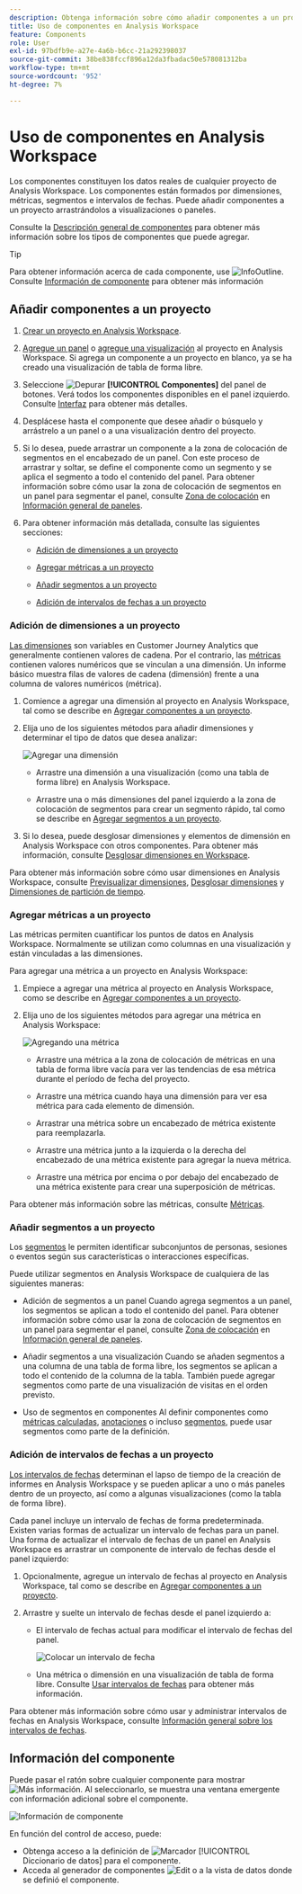 ```yaml
---
description: Obtenga información sobre cómo añadir componentes a un proyecto en Analysis Workspace
title: Uso de componentes en Analysis Workspace
feature: Components
role: User
exl-id: 97bdfb9e-a27e-4a6b-b6cc-21a292398037
source-git-commit: 38be838fccf896a12da3fbadac50e578081312ba
workflow-type: tm+mt
source-wordcount: '952'
ht-degree: 7%

---
```


# Uso de componentes en Analysis Workspace

Los componentes constituyen los datos reales de cualquier proyecto de Analysis Workspace. Los componentes están formados por dimensiones, métricas, segmentos e intervalos de fechas. Puede añadir componentes a un proyecto arrastrándolos a visualizaciones o paneles.

Consulte la [Descripción general de componentes](/help/components/overview.md) para obtener más información sobre los tipos de componentes que puede agregar.

>[!TIP]
>
>Para obtener información acerca de cada componente, use ![InfoOutline](/help/assets/icons/InfoOutline.svg). Consulte [Información de componente](#component-info) para obtener más información

## Añadir componentes a un proyecto

1. [Crear un proyecto en Analysis Workspace](/help/analysis-workspace/build-workspace-project/create-projects.md).

1. [Agregue un panel](/help/analysis-workspace/c-panels/panels.md#create-a-panel) o [agregue una visualización](/help/analysis-workspace/visualizations/freeform-analysis-visualizations.md#add-visualizations-to-a-panel) al proyecto en Analysis Workspace. Si agrega un componente a un proyecto en blanco, ya se ha creado una visualización de tabla de forma libre.

1. Seleccione ![Depurar](/help/assets/icons/Curate.svg) **[!UICONTROL Componentes]** del panel de botones. Verá todos los componentes disponibles en el panel izquierdo. Consulte [Interfaz](/help/analysis-workspace/home.md#interface) para obtener más detalles.

1. Desplácese hasta el componente que desee añadir o búsquelo y arrástrelo a un panel o a una visualización dentro del proyecto.

1. Si lo desea, puede arrastrar un componente a la zona de colocación de segmentos en el encabezado de un panel. Con este proceso de arrastrar y soltar, se define el componente como un segmento y se aplica el segmento a todo el contenido del panel.
Para obtener información sobre cómo usar la zona de colocación de segmentos en un panel para segmentar el panel, consulte [Zona de colocación](/help/analysis-workspace/c-panels/panels.md#drop-zone) en [Información general de paneles](/help/analysis-workspace/c-panels/panels.md).

1. Para obtener información más detallada, consulte las siguientes secciones:

   * [Adición de dimensiones a un proyecto](#add-dimensions-to-a-project)

   * [Agregar métricas a un proyecto](#add-metrics-to-a-project)

   * [Añadir segmentos a un proyecto](#add-segments-to-a-project)

   * [Adición de intervalos de fechas a un proyecto](#add-date-ranges-to-a-project)

### Adición de dimensiones a un proyecto

[Las dimensiones](/help/components/dimensions/overview.md) son variables en Customer Journey Analytics que generalmente contienen valores de cadena. Por el contrario, las [métricas](/help/components/calc-metrics/calc-metr-overview.md) contienen valores numéricos que se vinculan a una dimensión. Un informe básico muestra filas de valores de cadena (dimensión) frente a una columna de valores numéricos (métrica).

1. Comience a agregar una dimensión al proyecto en Analysis Workspace, tal como se describe en [Agregar componentes a un proyecto](#add-components-to-a-project).

1. Elija uno de los siguientes métodos para añadir dimensiones y determinar el tipo de datos que desea analizar:

   ![Agregar una dimensión](/help/components/assets/add-dimension.gif)

   * Arrastre una dimensión a una visualización (como una tabla de forma libre) en Analysis Workspace.

   * Arrastre una o más dimensiones del panel izquierdo a la zona de colocación de segmentos para crear un segmento rápido, tal como se describe en [Agregar segmentos a un proyecto](#add-filters-to-a-project).

1. Si lo desea, puede desglosar dimensiones y elementos de dimensión en Analysis Workspace con otros componentes. Para obtener más información, consulte [Desglosar dimensiones en Workspace](/help/components/dimensions/t-breakdown-fa.md).

Para obtener más información sobre cómo usar dimensiones en Analysis Workspace, consulte [Previsualizar dimensiones](/help/components/dimensions/view-dimensions.md), [Desglosar dimensiones](/help/components/dimensions/t-breakdown-fa.md) y [Dimensiones de partición de tiempo](/help/components/dimensions/time-parting-dimensions.md).

### Agregar métricas a un proyecto

Las métricas permiten cuantificar los puntos de datos en Analysis Workspace. Normalmente se utilizan como columnas en una visualización y están vinculadas a las dimensiones.

Para agregar una métrica a un proyecto en Analysis Workspace:

1. Empiece a agregar una métrica al proyecto en Analysis Workspace, como se describe en [Agregar componentes a un proyecto](#add-components-to-a-project).



1. Elija uno de los siguientes métodos para agregar una métrica en Analysis Workspace:

   ![Agregando una métrica](/help/components/assets/add-metric.gif)

   * Arrastre una métrica a la zona de colocación de métricas en una tabla de forma libre vacía para ver las tendencias de esa métrica durante el período de fecha del proyecto.

   * Arrastre una métrica cuando haya una dimensión para ver esa métrica para cada elemento de dimensión.

   * Arrastrar una métrica sobre un encabezado de métrica existente para reemplazarla.

   * Arrastre una métrica junto a la izquierda o la derecha del encabezado de una métrica existente para agregar la nueva métrica.

   * Arrastre una métrica por encima o por debajo del encabezado de una métrica existente para crear una superposición de métricas.


Para obtener más información sobre las métricas, consulte [Métricas](/help/components/apply-create-metrics.md).

### Añadir segmentos a un proyecto

Los [segmentos](/help/components/segments/seg-overview.md) le permiten identificar subconjuntos de personas, sesiones o eventos según sus características o interacciones específicas.

Puede utilizar segmentos en Analysis Workspace de cualquiera de las siguientes maneras:

* Adición de segmentos a un panel
Cuando agrega segmentos a un panel, los segmentos se aplican a todo el contenido del panel.
Para obtener información sobre cómo usar la zona de colocación de segmentos en un panel para segmentar el panel, consulte [Zona de colocación](/help/analysis-workspace/c-panels/panels.md#drop-zone) en [Información general de paneles](/help/analysis-workspace/c-panels/panels.md).

* Añadir segmentos a una visualización
Cuando se añaden segmentos a una columna de una tabla de forma libre, los segmentos se aplican a todo el contenido de la columna de la tabla. También puede agregar segmentos como parte de una visualización de visitas en el orden previsto.

* Uso de segmentos en componentes
Al definir componentes como [métricas calculadas](/help/components/calc-metrics/cm-workflow/metrics-with-segments.md), [anotaciones](/help/components/annotations/create-annotations.md#annotation-builder) o incluso [segmentos](/help/components/segments/seg-builder.md), puede usar segmentos como parte de la definición.


### Adición de intervalos de fechas a un proyecto

[Los intervalos de fechas](/help/components/date-ranges/overview.md) determinan el lapso de tiempo de la creación de informes en Analysis Workspace y se pueden aplicar a uno o más paneles dentro de un proyecto, así como a algunas visualizaciones (como la tabla de forma libre).

Cada panel incluye un intervalo de fechas de forma predeterminada. Existen varias formas de actualizar un intervalo de fechas para un panel. Una forma de actualizar el intervalo de fechas de un panel en Analysis Workspace es arrastrar un componente de intervalo de fechas desde el panel izquierdo:

1. Opcionalmente, agregue un intervalo de fechas al proyecto en Analysis Workspace, tal como se describe en [Agregar componentes a un proyecto](#add-components-to-a-project).

1. Arrastre y suelte un intervalo de fechas desde el panel izquierdo a:

   * El intervalo de fechas actual para modificar el intervalo de fechas del panel.

     ![Colocar un intervalo de fecha](assets/add-date-range.gif)

   * Una métrica o dimensión en una visualización de tabla de forma libre. Consulte [Usar intervalos de fechas](/help/components/date-ranges/overview.md#use-date-ranges) para obtener más información.

Para obtener más información sobre cómo usar y administrar intervalos de fechas en Analysis Workspace, consulte [Información general sobre los intervalos de fechas](/help/components/date-ranges/overview.md).

## Información del componente

Puede pasar el ratón sobre cualquier componente para mostrar ![Más información](/help/assets/icons/InfoOutline.svg). Al seleccionarlo, se muestra una ventana emergente con información adicional sobre el componente.

![Información de componente](assets/component-info.png)

En función del control de acceso, puede:

* Obtenga acceso a la definición de ![Marcador](/help/assets/icons/Bookmark.svg) [!UICONTROL Diccionario de datos] para el componente.
* Acceda al generador de componentes ![Edit](/help/assets/icons/Edit.svg) o a la vista de datos donde se definió el componente.
